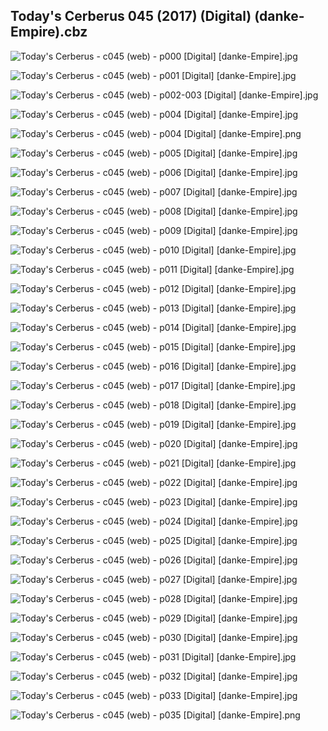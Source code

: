 ## Today's Cerberus 045 (2017) (Digital) (danke-Empire).cbz

![Today's Cerberus - c045 (web) - p000 [Digital] [danke-Empire].jpg](https://wx1.sinaimg.cn/large/6a9fdecagy1fp3j0ro1wpj20p011iqhq.jpg)

![Today's Cerberus - c045 (web) - p001 [Digital] [danke-Empire].jpg](https://wx1.sinaimg.cn/large/6a9fdecagy1fp3j0vuksuj20p011idqo.jpg)

![Today's Cerberus - c045 (web) - p002-003 [Digital] [danke-Empire].jpg](https://wx1.sinaimg.cn/large/6a9fdecagy1fp3j15xm7lj21e011i1kx.jpg)

![Today's Cerberus - c045 (web) - p004 [Digital] [danke-Empire].jpg](https://wx1.sinaimg.cn/large/6a9fdecagy1fp3j1c5njcj20p011iall.jpg)

![Today's Cerberus - c045 (web) - p004 [Digital] [danke-Empire].png](https://wx1.sinaimg.cn/large/6a9fdecagy1flt71bmb5oj20p011i06s.jpg)

![Today's Cerberus - c045 (web) - p005 [Digital] [danke-Empire].jpg](https://wx1.sinaimg.cn/large/6a9fdecagy1fp3j1h6rmzj20p011igy5.jpg)

![Today's Cerberus - c045 (web) - p006 [Digital] [danke-Empire].jpg](https://wx1.sinaimg.cn/large/6a9fdecagy1fp3j1mxuvnj20p011i7hs.jpg)

![Today's Cerberus - c045 (web) - p007 [Digital] [danke-Empire].jpg](https://wx1.sinaimg.cn/large/6a9fdecagy1fp3j1udrazj20p011idr6.jpg)

![Today's Cerberus - c045 (web) - p008 [Digital] [danke-Empire].jpg](https://wx1.sinaimg.cn/large/6a9fdecagy1fp3j1yvlzmj20p011i165.jpg)

![Today's Cerberus - c045 (web) - p009 [Digital] [danke-Empire].jpg](https://wx1.sinaimg.cn/large/6a9fdecagy1fp3j22qgobj20p011i4a8.jpg)

![Today's Cerberus - c045 (web) - p010 [Digital] [danke-Empire].jpg](https://wx1.sinaimg.cn/large/6a9fdecagy1fp3j276v8nj20p011ialk.jpg)

![Today's Cerberus - c045 (web) - p011 [Digital] [danke-Empire].jpg](https://wx1.sinaimg.cn/large/6a9fdecagy1fp3j2bm9jaj20p011i7g9.jpg)

![Today's Cerberus - c045 (web) - p012 [Digital] [danke-Empire].jpg](https://wx1.sinaimg.cn/large/6a9fdecagy1fp3j2gnuurj20p011iwqx.jpg)

![Today's Cerberus - c045 (web) - p013 [Digital] [danke-Empire].jpg](https://wx1.sinaimg.cn/large/6a9fdecagy1fp3j2kija4j20p011ik2s.jpg)

![Today's Cerberus - c045 (web) - p014 [Digital] [danke-Empire].jpg](https://wx1.sinaimg.cn/large/6a9fdecagy1fp3j2p5ib0j20p011i13z.jpg)

![Today's Cerberus - c045 (web) - p015 [Digital] [danke-Empire].jpg](https://wx1.sinaimg.cn/large/6a9fdecagy1fp3j2tf8h3j20p011ik35.jpg)

![Today's Cerberus - c045 (web) - p016 [Digital] [danke-Empire].jpg](https://wx1.sinaimg.cn/large/6a9fdecagy1fp3j2xjyx2j20p011iwqs.jpg)

![Today's Cerberus - c045 (web) - p017 [Digital] [danke-Empire].jpg](https://wx1.sinaimg.cn/large/6a9fdecagy1fp3j3271b8j20p011i48s.jpg)

![Today's Cerberus - c045 (web) - p018 [Digital] [danke-Empire].jpg](https://wx1.sinaimg.cn/large/6a9fdecagy1fp3j368e8ij20p011i7g7.jpg)

![Today's Cerberus - c045 (web) - p019 [Digital] [danke-Empire].jpg](https://wx1.sinaimg.cn/large/6a9fdecagy1fp3j3a0ue0j20p011idt8.jpg)

![Today's Cerberus - c045 (web) - p020 [Digital] [danke-Empire].jpg](https://wx1.sinaimg.cn/large/6a9fdecagy1fp3j3fjil8j20p011iqex.jpg)

![Today's Cerberus - c045 (web) - p021 [Digital] [danke-Empire].jpg](https://wx1.sinaimg.cn/large/6a9fdecagy1fp3j3jvjwdj20p011iqg1.jpg)

![Today's Cerberus - c045 (web) - p022 [Digital] [danke-Empire].jpg](https://wx1.sinaimg.cn/large/6a9fdecagy1fp3j3ni6h0j20p011i49l.jpg)

![Today's Cerberus - c045 (web) - p023 [Digital] [danke-Empire].jpg](https://wx1.sinaimg.cn/large/6a9fdecagy1fp3j3rsv70j20p011idsa.jpg)

![Today's Cerberus - c045 (web) - p024 [Digital] [danke-Empire].jpg](https://wx1.sinaimg.cn/large/6a9fdecagy1fp3j3vfdqhj20p011iqfu.jpg)

![Today's Cerberus - c045 (web) - p025 [Digital] [danke-Empire].jpg](https://wx1.sinaimg.cn/large/6a9fdecagy1fp3j3z40n5j20p011iws0.jpg)

![Today's Cerberus - c045 (web) - p026 [Digital] [danke-Empire].jpg](https://wx1.sinaimg.cn/large/6a9fdecagy1fp3j43alj4j20p011iqfu.jpg)

![Today's Cerberus - c045 (web) - p027 [Digital] [danke-Empire].jpg](https://wx1.sinaimg.cn/large/6a9fdecagy1fp3j46vuo8j20p011i4ah.jpg)

![Today's Cerberus - c045 (web) - p028 [Digital] [danke-Empire].jpg](https://wx1.sinaimg.cn/large/6a9fdecagy1fp3j4anpyjj20p011itmr.jpg)

![Today's Cerberus - c045 (web) - p029 [Digital] [danke-Empire].jpg](https://wx1.sinaimg.cn/large/6a9fdecagy1fp3j4evx3pj20p011iqhi.jpg)

![Today's Cerberus - c045 (web) - p030 [Digital] [danke-Empire].jpg](https://wx1.sinaimg.cn/large/6a9fdecagy1fp3j4it5azj20p011i4aw.jpg)

![Today's Cerberus - c045 (web) - p031 [Digital] [danke-Empire].jpg](https://wx1.sinaimg.cn/large/6a9fdecagy1fp3j4n8ey8j20p011iqfz.jpg)

![Today's Cerberus - c045 (web) - p032 [Digital] [danke-Empire].jpg](https://wx1.sinaimg.cn/large/6a9fdecagy1fp3j4q2gs2j20p011i0vc.jpg)

![Today's Cerberus - c045 (web) - p033 [Digital] [danke-Empire].jpg](https://wx1.sinaimg.cn/large/6a9fdecagy1fp3j4tpr6zj20p011iwk3.jpg)

![Today's Cerberus - c045 (web) - p035 [Digital] [danke-Empire].png](https://wx1.sinaimg.cn/large/6a9fdecagy1flt71bmb5oj20p011i06s.jpg)